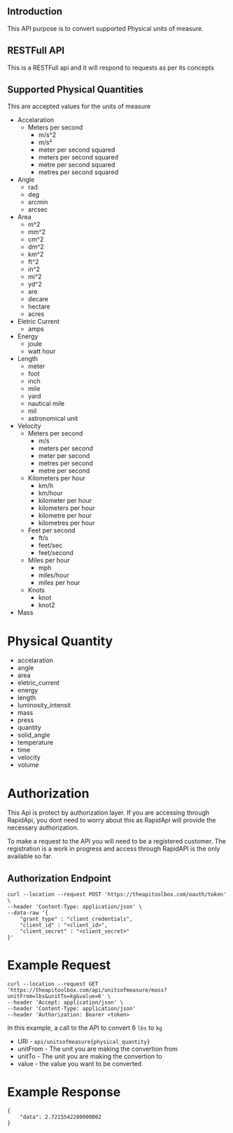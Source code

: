 ## Introduction
This API purpose is to convert supported Physical units of measure. 
## RESTFull API
This is a RESTFull api and it will respond to requests as per its concepts
## Supported Physical Quantities
This are accepted values for the units of measure
* Accelaration
    * Meters per second
        * m/s^2
        * m/s²
        * meter per second squared
        * meters per second squared
        * metre per second squared
        * metres per second squared
* Angle
    * rad
    * deg
    * arcmin
    * arcsec
* Area
    * m^2
    * mm^2
    * cm^2
    * dm^2
    * km^2
    * ft^2
    * in^2
    * mi^2
    * yd^2
    * are
    * decare
    * hectare
    * acres
* Eletric Current
    * amps
* Energy
    * joule
    * watt hour
* Length
    * meter
    * foot
    * inch
    * mile
    * yard
    * nautical mile
    * mil
    * astronomical unit
* Velocity
    * Meters per second
        * m/s
        * meters per second
        * meter per second
        * metres per second
        * metre per second
    * Kilometers per hour
        * km/h
        * km/hour
        * kilometer per hour
        * kilometers per hour
        * kilometre per hour
        * kilometres per hour
    * Feet per second
        * ft/s
        * feet/sec
        * feet/second
    * Miles per hour
        * mph
        * miles/hour
        * miles per hour
    * Knots
        * knot
        * knot2
* Mass

# Physical Quantity
* accelaration
* angle
* area
* eletric_current
* energy
* length
* luminosity_intensit
* mass
* press
* quantity
* solid_angle
* temperature
* time
* velocity
* volume

# Authorization
This Api is protect by authorization layer. If you are accessing through RapidApi, you dont need to worry about this as RapidApi will provide the necessary authorization.

To make a request to the API you will need to be a registered customer. The registration is a work in progress and access through RapidAPI is the only available so far.

## Authorization Endpoint
```
curl --location --request POST 'https://theapitoolbox.com/oauth/token' \
--header 'Content-Type: application/json' \
--data-raw '{
	"grant_type" : "client_credentials",
    "client_id" : "<client_id>",
    "client_secret" : "<client_secret>"
}'
```

# Example Request

```$xslt
curl --location --request GET 'https://theapitoolbox.com/api/unitsofmeasure/mass?unitFrom=lbs&unitTo=kg&value=6' \
--header 'Accept: application/json' \
--header 'Content-Type: application/json'
--header 'Authorization: Bearer <token>
```

In this example, a call to the API to convert 6 `lbs` to `kg`

- URI -  `api/unitsofmeasure{physical_quantity}`
- unitFrom - The unit you are making the convertion from
- unitTo - The unit you are making the convertion to
- value - the value you want to be converted

# Example Response

```$xslt
{
    "data": 2.7215542200000002
}
```


